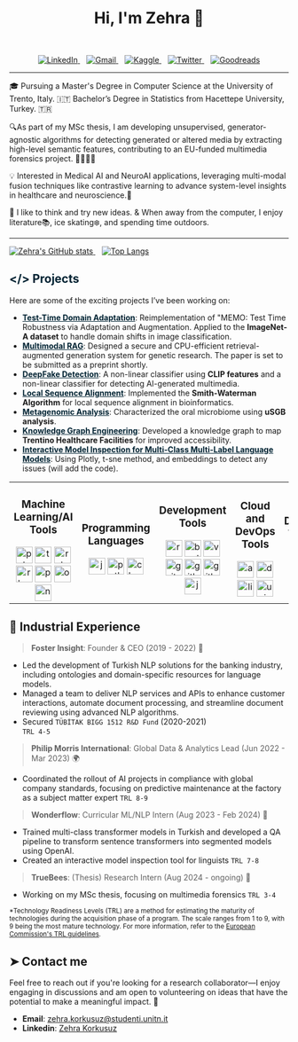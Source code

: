 <h1 align="center">Hi, I'm Zehra 👋</h1>

<br>
<p align='center'>
  <a href="https://www.linkedin.com/in/zehrakorkusuz/">
    <img src="https://img.shields.io/badge/LinkedIn-0077B5?style=for-the-badge&logo=linkedin&logoColor=white" alt="LinkedIn">
  </a>&nbsp;&nbsp;
  <a href="mailto:zehra.korkusuz@studenti.unitn.it">
    <img src="https://img.shields.io/badge/Gmail-D14836?style=for-the-badge&logo=gmail&logoColor=white" alt="Gmail">
  </a>&nbsp;&nbsp;
  <a href="https://www.kaggle.com/zehrakorkusuz">
    <img src="https://img.shields.io/badge/Kaggle-20BEFF?style=for-the-badge&logo=kaggle&logoColor=white" alt="Kaggle">
  </a>&nbsp;&nbsp;
  <a href="https://twitter.com/wzehrakorkusuz">
    <img src="https://img.shields.io/badge/Twitter-1DA1F2?style=for-the-badge&logo=twitter&logoColor=white" alt="Twitter">
  </a>&nbsp;&nbsp;
  <a href="https://www.goodreads.com/user/show/25151944-zehra">
    <img src="https://img.shields.io/badge/Goodreads-372213?style=for-the-badge&logo=goodreads&logoColor=white" alt="Goodreads">
  </a>
</p>

---
🎓 Pursuing a Master's Degree in Computer Science at the University of Trento, Italy. 🇮🇹 Bachelor’s Degree in Statistics from Hacettepe University, Turkey. 🇹🇷

🔍As part of my MSc thesis, I am developing unsupervised, generator-agnostic algorithms for detecting generated or altered media by extracting high-level semantic features, contributing to an EU-funded multimedia forensics project. 🕵️‍♂🇪🇺

💡 Interested in Medical AI and NeuroAI applications, leveraging multi-modal fusion techniques like contrastive learning to advance system-level insights in healthcare and neuroscience.🧠

🌿 I like to think and try new ideas. & When away from the computer, I enjoy literature📚, ice skating❄️, and spending time outdoors. 

---


<div align="left">
  <a href="https://github.com/zehrakorkusuz">
    <img src="https://github-readme-stats.vercel.app/api?username=zehrakorkusuz&theme=shadow_blue&show_icons=true&show=reviews,prs_merged,prs_merged_percentage&" alt="Zehra's GitHub stats" />
  </a>&nbsp;&nbsp;
  <a href="https://github.com/zehrakorkusuz">
    <img src="https://github-readme-stats.vercel.app/api/top-langs?username=zehrakorkusuz&hide=html,scss,stylus,blade,jupyter%20notebook,css,batchfile,dockerfile,typescript&theme=shadow_blue&show_icons=true&size_weight=0.5&count_weight=0.5" alt="Top Langs" />
  </a>
</div>




<h2 style="color: #002333;">&#x003C;&#x002F;&#x003E; Projects</h2>

Here are some of the exciting projects I’ve been working on:

- **<a href="https://github.com/zehrakorkusuz/test_time_training_dl_domain_adaptation" style="color: #002333;">Test-Time Domain Adaptation</a>**: Reimplementation of "MEMO: Test Time Robustness via Adaptation and Augmentation. Applied to the **ImageNet-A dataset** to handle domain shifts in image classification.
- **<a href="https://github.com/zehrakorkusuz/PaperRAG" style="color: #002333;">Multimodal RAG</a>**: Designed a secure and CPU-efficient retrieval-augmented generation system for genetic research. The paper is set to be submitted as a preprint shortly.
- **<a href="https://github.com/zehrakorkusuz/ClipBased-SyntheticImageDetection" style="color: #002333;">DeepFake Detection</a>**: A non-linear classifier using **CLIP features** and a non-linear classifier for detecting AI-generated multimedia.
- **<a href="https://github.com/zehrakorkusuz/Local-Sequence-Alignment" style="color: #002333;">Local Sequence Alignment</a>**: Implemented the **Smith-Waterman Algorithm** for local sequence alignment in bioinformatics.
- **<a href="https://github.com/zehrakorkusuz/Microbial_Genomics" style="color: #002333;">Metagenomic Analysis</a>**: Characterized the oral microbiome using **uSGB analysis**.
- **<a href="https://github.com/zehrakorkusuz/Trentino-Healthcare-Knowledge-Graph-Project" style="color: #002333;">Knowledge Graph Engineering</a>**: Developed a knowledge graph to map **Trentino Healthcare Facilities** for improved accessibility.
- **<a href="#" style="color: #002333;">Interactive Model Inspection for Multi-Class Multi-Label Language Models</a>**: Using Plotly, t-sne method, and embeddings to detect any issues (will add the code).


<table>
  <tr>
    <td align="center">
      <h3>Machine Learning/AI Tools </h3>
      <img src="https://cdn.jsdelivr.net/gh/devicons/devicon/icons/pytorch/pytorch-original.svg" height="30" alt="pytorch logo" title="PyTorch" />
      <img src="https://cdn.jsdelivr.net/gh/devicons/devicon/icons/tensorflow/tensorflow-original.svg" height="30" alt="tensorflow logo" title="TensorFlow" />
      <img src="https://cdn.jsdelivr.net/gh/devicons/devicon/icons/rstudio/rstudio-original.svg" height="30" alt="rstudio logo" title="RStudio" />
      <img src="https://cdn.jsdelivr.net/gh/devicons/devicon/icons/r/r-original.svg" height="30" alt="r logo" title="R" />
      <img src="https://cdn.jsdelivr.net/gh/devicons/devicon/icons/pandas/pandas-original.svg" height="30" alt="pandas logo" title="Pandas" />
      <img src="https://cdn.jsdelivr.net/gh/devicons/devicon/icons/opencv/opencv-original.svg" height="30" alt="opencv logo" title="OpenCV" />
      <img src="https://cdn.jsdelivr.net/gh/devicons/devicon/icons/numpy/numpy-original.svg" height="30" alt="numpy logo" title="NumPy" />
    </td>
    <td align="center">
      <h3>Programming Languages</h3>
      <img src="https://cdn.jsdelivr.net/gh/devicons/devicon/icons/javascript/javascript-original.svg" height="30" alt="javascript logo" title="JavaScript" />
      <img src="https://cdn.jsdelivr.net/gh/devicons/devicon/icons/python/python-original.svg" height="30" alt="python logo" title="Python" />
      <img src="https://cdn.jsdelivr.net/gh/devicons/devicon/icons/c/c-original.svg" height="30" alt="c logo" title="C" />
    </td>
    <td align="center">
      <h3>Development Tools</h3>
      <img src="https://cdn.jsdelivr.net/gh/devicons/devicon/icons/react/react-original.svg" height="30" alt="react logo" title="React" />
      <img src="https://cdn.jsdelivr.net/gh/devicons/devicon/icons/bootstrap/bootstrap-original.svg" height="30" alt="bootstrap logo" title="Bootstrap" />
      <img src="https://cdn.jsdelivr.net/gh/devicons/devicon/icons/vscode/vscode-original.svg" height="30" alt="vscode logo" title="VSCode" />
      <img src="https://cdn.jsdelivr.net/gh/devicons/devicon/icons/git/git-original.svg" height="30" alt="git logo" title="Git" />
      <img src="https://cdn.jsdelivr.net/gh/devicons/devicon/icons/github/github-original.svg" height="30" alt="github logo" title="GitHub" />
      <img src="https://cdn.jsdelivr.net/gh/devicons/devicon/icons/gitlab/gitlab-original.svg" height="30" alt="gitlab logo" title="GitLab" />
      <img src="https://cdn.jsdelivr.net/gh/devicons/devicon/icons/jenkins/jenkins-line.svg" height="30" alt="jenkins logo" title="Jenkins" />
    </td>
    <td align="center">
      <h3>Cloud and DevOps Tools</h3>
      <img src="https://cdn.jsdelivr.net/gh/devicons/devicon/icons/amazonwebservices/amazonwebservices-line-wordmark.svg" height="30" alt="amazonwebservices logo" title="AWS" />
      <img src="https://cdn.jsdelivr.net/gh/devicons/devicon/icons/docker/docker-original.svg" height="30" alt="docker logo" title="Docker" />
      <img src="https://cdn.jsdelivr.net/gh/devicons/devicon/icons/linux/linux-original.svg" height="30" alt="linux logo" title="Linux" />
      <img src="https://cdn.jsdelivr.net/gh/devicons/devicon/icons/unix/unix-original.svg" height="30" alt="unix logo" title="Unix" />
    </td>
    <td align="center">
      <h3>Design Tools</h3>
      <img src="https://cdn.jsdelivr.net/gh/devicons/devicon/icons/canva/canva-original.svg" height="30" alt="canva logo" title="Canva" />
      <img src="https://cdn.jsdelivr.net/gh/devicons/devicon/icons/figma/figma-original.svg" height="30" alt="figma logo" title="Figma" />
    </td>
  </tr>
</table>

## 📂 Industrial Experience
> **Foster Insight**: Founder & CEO (2019 - 2022) 🏢
  - Led the development of Turkish NLP solutions for the banking industry, including ontologies and domain-specific resources for language models.
  - Managed a team to deliver NLP services and APIs to enhance customer interactions, automate document processing, and streamline document reviewing using advanced NLP algorithms.
  - Secured `TÜBİTAK BIGG 1512 R&D Fund` (2020-2021)  
  `TRL 4-5`



> **Philip Morris International**: Global Data & Analytics Lead (Jun 2022 - Mar 2023) 🌍 
  - Coordinated the rollout of AI projects in compliance with global company standards, focusing on predictive maintenance at the factory as a subject matter expert  `TRL 8-9`

> **Wonderflow**: Curricular ML/NLP Intern (Aug 2023 - Feb 2024) 🤖
  - Trained multi-class transformer models in Turkish and developed a QA pipeline to transform sentence transformers into segmented models using OpenAI.
  - Created an interactive model inspection tool for linguists `TRL 7-8`

> **TrueBees**: (Thesis) Research Intern (Aug 2024 - ongoing) 🔬
  - Working on my MSc thesis, focusing on multimedia forensics  `TRL 3-4`


<sup>*Technology Readiness Levels (TRL) are a method for estimating the maturity of technologies during the acquisition phase of a program. The scale ranges from 1 to 9, with 9 being the most mature technology. For more information, refer to the [European Commission's TRL guidelines](https://ec.europa.eu/research/participants/data/ref/h2020/wp/2014_2015/annexes/h2020-wp1415-annex-g-trl_en.pdf).</sup>

## ➤ Contact me

Feel free to reach out if you're looking for a research collaborator—I enjoy engaging in discussions and am open to volunteering on ideas that have the potential to make a meaningful impact. 🌱

- **Email**: [zehra.korkusuz@studenti.unitn.it](mailto:zehra.korkusuz@studenti.unitn.it)
- **Linkedin**: [Zehra Korkusuz](linkedin.com/in/zehrakorkusuz)
